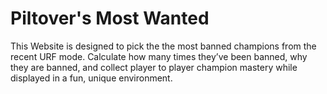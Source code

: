 # Piltover's Most Wanted

This Website is designed to pick the the most banned champions from the recent URF mode. Calculate how many times they’ve been banned, why they are banned, and collect player to player champion mastery while displayed in a fun, unique environment.
